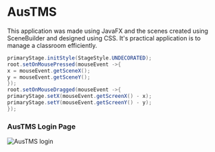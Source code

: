 # AusTMS
This application was made using JavaFX and the scenes created using SceneBuilder and designed using CSS. It's practical application is to manage a classroom efficiently.
```java
primaryStage.initStyle(StageStyle.UNDECORATED);
root.setOnMousePressed(mouseEvent ->{
x = mouseEvent.getSceneX();
y = mouseEvent.getSceneY();
});
root.setOnMouseDragged(mouseEvent ->{
primaryStage.setX(mouseEvent.getScreenX() - x);
primaryStage.setY(mouseEvent.getScreenY() - y);
});
```
### AusTMS Login Page
![AusTMS login](https://user-images.githubusercontent.com/101878439/212870317-11cdfc18-9cdc-4144-b83c-2622cb543bb7.png)
